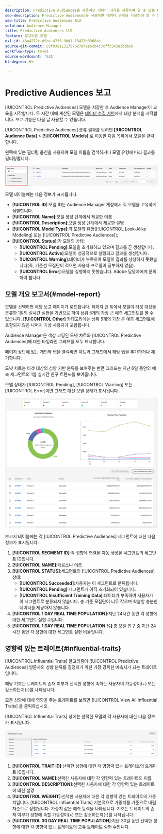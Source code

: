 ```yaml
---
description: Predictive Audiences을 사용하면 데이터 과학을 사용하여 알 수 없는 대상을 실시간으로 개별 성향으로 분류할 수 있습니다.
seo-description: Predictive Audiences을 사용하면 데이터 과학을 사용하여 알 수 없는 대상을 실시간으로 개별 성향으로 분류할 수 있습니다.
seo-title: Predictive Audiences 보고
solution: Audience Manager
title: Predictive Audiences 보고
feature: 알고리즘 모델
exl-id: 43a4272c-d9be-47f6-9b81-15472b0366ab
source-git-commit: 03f039a1317576c7979a5cb4c3cffc543e3bd656
workflow-type: tm+mt
source-wordcount: '631'
ht-degree: 6%

---
```


# Predictive Audiences 보고

[!UICONTROL Predictive Audiences] 모델을 저장한 후 Audience Manager이 교육을 시작합니다. 두 시간 내에 계산된 모델은 [데이터 수집 서버](https://docs.adobe.com/content/help/en/audience-manager/user-guide/reference/system-components/components-data-collection.html#dcs-pcs)에서 대상 분석을 시작합니다. 보고 기능은 다음 날 사용할 수 있습니다.

[!UICONTROL Predictive Audiences] 분류 결과를 보려면 **[!UICONTROL Audience Data]** > **[!UICONTROL Models]** 로 이동한 다음 목록에서 모델을 클릭합니다.

왼쪽에 있는 필터링 옵션을 사용하여 모델 이름을 검색하거나 모델 유형에 따라 결과를 필터링합니다.

![predictive-audiences-filter](assets/predictive-audiences-filter-models.png)

모델 테이블에는 다음 정보가 표시됩니다.

* **[!UICONTROL ID]**:모델 ID는 Audience Manager 계정에서 각 모델을 고유하게 식별합니다.
* **[!UICONTROL Name]**:모델 생성 단계에서 제공한 이름
* **[!UICONTROL Description]**:모델 생성 단계에서 제공한 설명
* **[!UICONTROL Model Type]**:각 모델의 유형([!UICONTROL Look-Alike Modeling]  또는  [!UICONTROL Predictive Audiences]);
* **[!UICONTROL Status]**:각 모델의 상태:
   * **[!UICONTROL Pending]**:모델을 초기화하고 있으며 결과를 곧 생성합니다.
   * **[!UICONTROL Active]**:모델이 성공적으로 실행되고 결과를 생성합니다.
   * **[!UICONTROL Warning]**:데이터가 부족하여 모델이 결과를 생성하지 못했습니다(즉, 기준선 모집단이 적으면 사용자 프로필이 풍부하지 않음).
   * **[!UICONTROL Error]**:모델을 실행하지 못했습니다. Adobe 담당자에게 문의해야 합니다.

## 모델 개요 보고서{#model-report}

모델을 선택하면 해당 보고 페이지가 로드됩니다. 페이지 맨 위에서 모델이 타겟 대상을 분류한 1일의 실시간 실현을 기반으로 하여 상위 5개의 가장 큰 예측 세그먼트를 볼 수 있습니다. **[!UICONTROL Other]** 카테고리에는 상위 5개의 가장 큰 예측 세그먼트에 포함되지 않은 나머지 가상 사용자가 포함됩니다.

Audience Manager은 색상 코딩된 도넛 차트와 [!UICONTROL Predictive Audiences]에 대한 타임라인 그래프를 모두 표시합니다.

페이지 상단에 있는 개인화 탭을 클릭하면 차트와 그래프에서 해당 탭을 추가하거나 제거합니다.

도넛 차트는 타겟 대상의 성향 기반 분류를 보여주는 반면 그래프는 지난 6일 동안의 예측 세그먼트의 1일 실시간 인구 트렌드를 보여줍니다.

모델 상태가 [!UICONTROL Pending], [!UICONTROL Warning] 또는 [!UICONTROL Error]이면 그래프 대신 모델 상태가 표시됩니다.

![smart-persona-report](assets/predictive-audiences-report.png)

보고서 테이블에는 각 [!UICONTROL Predictive Audiences] 세그먼트에 대한 다음 정보가 표시됩니다.

1. **[!UICONTROL SEGMENT ID]**:각 성향에 연결된 자동 생성된 세그먼트의 세그먼트 ID입니다.
1. **[!UICONTROL NAME]**:페르소나 이름
1. **[!UICONTROL STATUS]**:세그먼트의  [!UICONTROL Predictive Audiences] 상태:
   * **[!UICONTROL Succeeded]**:사용자는 이 세그먼트로 분류됩니다.
   * **[!UICONTROL Pending]**:세그먼트가 아직 초기화되어 있습니다.
   * **[!UICONTROL Insufficient Training Data]**:데이터가 부족하여 사용자가 이 세그먼트로 분류되지 않습니다. 총 기준 모집단이 너무 작으며 학습할 충분한 데이터를 제공하지 않습니다.
1. **[!UICONTROL 1 DAY REAL TIME POPULATION]**:지난 24시간 동안 각 성향에 대한 세그먼트 실현 수입니다.
1. **[!UICONTROL 1 DAY REAL TIME POPULATION %]**:총 모델 인구 중 지난 24시간 동안 각 성향에 대한 세그먼트 실현 비율입니다.

## 영향력 있는 트레이트{#influential-traits}

[!UICONTROL Influential Traits] 알고리즘이  [!UICONTROL Predictive Audiences] 방문자의 성향 분류를 결정하기 위한 가장 강력한 예측자가 되는 트레이트입니다.

해당 기호는 트레이트의 존재 여부가 선택한 성향에 속하는 사용자의 가능성이(+) 또는 감소하는지(-)를 나타냅니다.

모든 성향에 대해 영향을 주는 트레이트를 보려면 [!UICONTROL View All Influential Traits] 을 클릭하십시오.

[!UICONTROL Influential Traits] 창에는 선택한 모델의 각 사용자에 대한 다음 정보가 표시됩니다.

![영향력 있는 트레이트](assets/predictive-audiences-influential-traits.png)

1. **[!UICONTROL TRAIT ID]**:선택한 성향에 대한 각 영향력 있는 트레이트의 트레이트 ID입니다.
1. **[!UICONTROL NAME]**:선택한 사용자에 대한 각 영향력 있는 트레이트의 이름
1. **[!UICONTROL DESCRIPTION]**:선택한 사용자에 대한 각 영향력 있는 트레이트에 대한 설명
1. **[!UICONTROL WEIGHT]**:선택한 사용자에 대한 각 영향력 있는 트레이트의 가중치입니다. [!UICONTROL Influential Traits] 기본적으로 가중치를 기준으로 내림차순으로 정렬됩니다.  가중치 값은 예측 능력을 나타냅니다. 기호는 트레이트의 존재 여부가 성향에 속할 가능성이(+) 또는 감소하는지(-)를 나타냅니다.
1. **[!UICONTROL 30 DAY REAL TIME POPULATION]**:지난 30일 동안 선택한 성향에 대한 각 영향력 있는 트레이트의 고유 트레이트 실현 수입니다.
